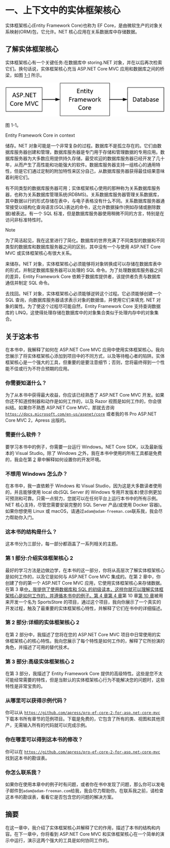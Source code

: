# 一、上下文中的实体框架核心

实体框架核心(Entity Framework Core)也称为 EF Core，是由微软生产的对象关系映射(ORM)包，它允许。NET 核心应用在关系数据库中存储数据。

## 了解实体框架核心

实体框架核心有一个关键任务:在数据库中 storing.NET 对象，并在以后再次检索它们。换句话说，实体框架核心充当 ASP.NET Core MVC 应用和数据库之间的桥梁，如图 [1-1](#Fig1) 所示。

![A439692_1_En_1_Fig1_HTML.jpg](img/A439692_1_En_1_Fig1_HTML.jpg)

图 1-1。

Entity Framework Core in context

储存。NET 对象可能是一个非常复杂的过程。数据库不是孤立存在的。它们由数据库服务器创建和管理，数据库服务器是专门用于存储和管理数据的专用应用。数据库服务器为大多数应用提供持久存储，最受欢迎的数据库服务器已经开发了几十年，从而产生了高性能和功能强大的软件。数据库服务器支持一组核心的通用特性，但是它们通过定制的附加特性来区分自己，从数据库服务器获得最佳结果意味着利用它们。

有不同类型的数据库服务器可用；实体框架核心使用的那种称为关系数据库服务器，也称为关系数据库管理系统(RDBMS)。关系数据库服务器管理关系数据库，其中数据以行的形式存储在表中，与电子表格没有什么不同。关系数据库服务器通常接受以结构化查询语言(SQL)表达的命令，这允许数据操作(例如存储或删除数据)被表达。有一个 SQL 标准，但是数据库服务器使用稍微不同的方言，特别是在访问非标准特性时。

Note

为了简洁起见，我在这里进行了简化。数据库的世界充满了不同类型的数据和不同类型的数据库和数据库服务器之间的区别，其中没有一个与使用 ASP.NET Core MVC 或实体框架核心有很大关系。

来储存。NET 对象，实体框架核心必须能够将对象转换成可以存储在数据库表中的形式，并制定数据库服务器可以处理的 SQL 命令。为了处理数据库服务器之间的差异，Entity Framework Core 依赖于数据库提供者，该提供者负责与数据库通信并制定 SQL 命令。

去找回。NET 对象，实体框架核心必须能够逆转这个过程。它必须能够创建一个 SQL 查询，向数据库服务器请求表示对象的数据值，并使用它们来填充. NET 对象的属性。为了使这个过程尽可能自然，Entity Framework Core 支持查询数据库的 LINQ，这使得处理存储在数据库中的对象集合类似于处理内存中的对象集合。

## 关于这本书

在本书中，我解释了如何在 ASP.NET Core MVC 应用中使用实体框架核心。我向您展示了将实体框架核心添加到项目中的不同方式，以及等待粗心者的陷阱。实体框架核心是一个强大的工具，但重要的是要注意细节；否则，您将最终得到一个性能不佳或行为不符合预期的应用。

### 你需要知道什么？

为了从本书中获得最大收益，你应该已经熟悉了 ASP.NET Core MVC 开发。如果你还不知道控制器和动作是如何工作的，以及 Razor 视图是如何工作的，你会很纠结。如果你不熟悉 ASP.NET Core MVC，那就去咨询 [`https://docs.microsoft.com/en-us/aspnet/core`](https://docs.microsoft.com/en-us/aspnet/core) 或者我的书 Pro ASP.NET Core MVC 2，Apress 出版的。

### 需要什么软件？

要学习本书中的例子，你需要一台运行 Windows。NET Core SDK，以及最新版本的 Visual Studio。除了 Windows 之外，我在本书中使用的所有工具都是免费的，我会在第 [2](02.html) 章中解释如何设置你的开发环境。

### 不想用 Windows 怎么办？

在本书中，我一直依赖于 Windows 和 Visual Studio，因为这是大多数读者使用的，并且能够使用 local db(SQL Server 的 Windows 专用开发版本)使示例更加可预测和可靠。只需一点努力，您就可以在任何平台上运行本书中的所有示例。NET 核心支持，尽管您需要安装完整的 SQL Server 产品(或使用 Docker 容器)。如果你想使用 Linux 或 macOS，请通过`adam@adam-freeman.com`联系我，我会尽力帮助你入门。

### 这本书的结构是什么？

这本书分为三部分，每一部分都涵盖了一系列相关的主题。

### 第 1 部分:介绍实体框架核心 2

最好的学习方法是边做边学，在本书的这一部分，你将从高层次了解实体框架核心是如何工作的，以及它是如何与 ASP.NET Core MVC 集成的。在第 2 章中，你创建了你的第一个 ASP.NET Core MVC 应用，它使用实体框架核心来存储数据。在第 3 章[中，我提供了使用数据库和 SQL 的初级读本，这样你就可以理解实体框架核心是如何工作的，并遵循本书中的例子。第 4 章](03.html)[第 4 章](04.html)第 10 章[第 10 章](10.html)被用来开发一个名为 SportsStore 的项目，通过这个项目，我向你展示了一个真实的开发过程，触及了最重要的实体框架核心特性，并解释了它们在书中的详细描述。

### 第 2 部分:详细的实体框架核心 2

在第 2 部分中，我描述了您将在您的 ASP.NET Core MVC 项目中日常使用的实体框架核心的核心特性。我向您展示了每个特性是如何工作的，解释了它所扮演的角色，并描述了可用的替代技术。

### 第 3 部分:高级实体框架核心 2

在第 3 部分，我描述了 Entity Framework Core 提供的高级特性。这些是您不太可能经常需要的特性，但是当默认的实体框架核心行为不能解决您的问题时，这些特性是非常宝贵的。

### 从哪里可以获得示例代码？

你可以从 [`https://github.com/apress/pro-ef-core-2-for-asp.net-core-mvc`](https://github.com/apress/pro-ef-core-2-for-asp.net-core-mvc) 下载本书所有章节的范例项目。下载是免费的，它包含了所有的类、视图和其他资产，无需输入所有的代码就可以完成示例。

### 你在哪里可以得到这本书的修改？

你可以在 [`https://github.com/apress/pro-ef-core-2-for-asp.net-core-mvc`](https://github.com/apress/pro-ef-core-2-for-asp.net-core-mvc) 找到这本书的勘误表。

### 你怎么联系我？

如果你在使用本章中的例子时有问题，或者你在书中发现了问题，那么你可以发电子邮件到`adam@adam-freeman.com`给我，我会尽力帮助你。在联系我之前，请检查这本书的勘误表，看看它是否包含您的问题的解决方案。

## 摘要

在这一章中，我介绍了实体框架核心并解释了它的作用，描述了本书的结构和内容。在下一章中，你将看到 ASP.NET Core MVC 和实体框架核心在一个简单的演示中运行，演示这两个强大的工具是如何协同工作的。